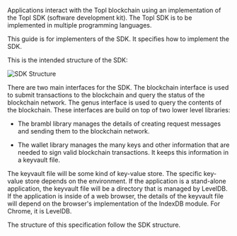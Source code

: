 Applications interact with the Topl blockchain using an implementation of the Topl SDK (software development kit). The Topl SDK is to be implemented in multiple programming languages.  

This guide is for implementers of the SDK. It specifies how to implement the SDK. 

This is the intended structure of the SDK:

![SDK Structure](http://www.plantuml.com/plantuml/png/RP2nheCm34NtV8N5c_a7XgSkZ1tR3Wwu4662b9WYXFhlTICKjQZhoSczLwwYO91vPEEdbg0u_zS5_B7hUbc9ULfWCm3E2uKxDYfqvETuzPaKW14I_FOiJytGzEZyKKulAbzimD7oRQ_h0f5_umMPIOuuLK1Pvc_AKfAo7oZ7V2Og7cXzuCnYdiQqA6WnwjXwft1od4Pc3pOrA_AjdkW5)

There are two main interfaces for the SDK. The blockchain interface is used to submit transactions to the blockchain and query the status of the blockchain network. The genus interface is used to query the contents of the blockchain. These interfaces are build on top of two lower level libraries:

* The brambl library manages the details of creating request messages and sending them to the blockchain network.

* The wallet library manages the many keys and other information that are needed to sign valid blockchain transactions. It keeps this information in a keyvault file.

The keyvault file will be some kind of key-value store. The specific key-value store depends on the environment. If the application is a stand-alone application, the keyvault file will be a directory that is managed by LevelDB. If the application is inside of a web browser, the details of the keyvault file will depend on the browser's implementation of the IndexDB module.  For Chrome, it is LevelDB.

The structure of this specification follow the SDK structure.